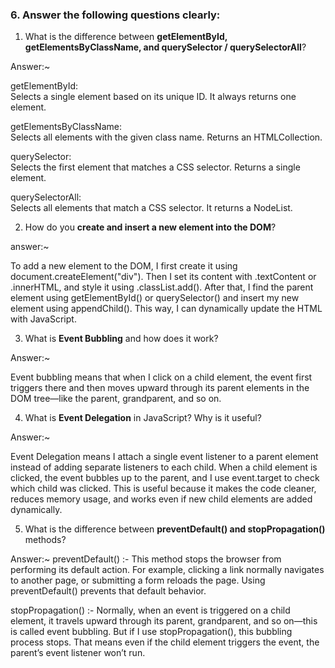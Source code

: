 
### 6. Answer the following questions clearly:

1. What is the difference between **getElementById, getElementsByClassName, and querySelector / querySelectorAll**?

Answer:~

getElementById:  
Selects a single element based on its unique ID. It always returns one element.

getElementsByClassName:  
Selects all elements with the given class name. Returns an HTMLCollection.

querySelector:  
Selects the first element that matches a CSS selector. Returns a single element.

querySelectorAll:  
Selects all elements that match a CSS selector. It returns a NodeList.




2. How do you **create and insert a new element into the DOM**?

answer:~

To add a new element to the DOM, I first create it using document.createElement("div"). Then I set its content with .textContent or .innerHTML, and style it using .classList.add().
After that, I find the parent element using getElementById() or querySelector() and insert my new element using appendChild().
This way, I can dynamically update the HTML with JavaScript.





3. What is **Event Bubbling** and how does it work?


Answer:~

Event bubbling means that when I click on a child element, the event first triggers there and then moves upward through its parent elements in the DOM tree—like the parent, grandparent, and so on.



4. What is **Event Delegation** in JavaScript? Why is it useful?



Answer:~

Event Delegation means I attach a single event listener to a parent element instead of adding separate listeners to each child.
When a child element is clicked, the event bubbles up to the parent, and I use event.target to check which child was clicked.
This is useful because it makes the code cleaner, reduces memory usage, and works even if new child elements are added dynamically.




5. What is the difference between **preventDefault() and stopPropagation()** methods?

Answer:~
preventDefault() :- This method stops the browser from performing its default action. For example, clicking a link normally navigates to another page, or submitting a form reloads the page. Using preventDefault() prevents that default behavior.

stopPropagation() :- Normally, when an event is triggered on a child element, it travels upward through its parent, grandparent, and so on—this is called event bubbling.
But if I use stopPropagation(), this bubbling process stops. That means even if the child element triggers the event, the parent’s event listener won’t run.









